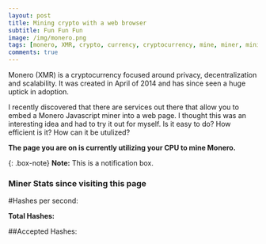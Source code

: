 ```yaml
---
layout: post
title: Mining crypto with a web browser
subtitle: Fun Fun Fun
image: /img/monero.png
tags: [monero, XMR, crypto, currency, cryptocurrency, mine, miner, mining, graphics cards, bitcoin]
comments: true
---
```

Monero (XMR) is a cryptocurrency focused around privacy, decentralization and scalability.
It was created in April of 2014 and has since seen a huge uptick in adoption.

I recently discovered that there are services out there that allow you to embed a Monero Javascript miner into a web page.
I thought this was an interesting idea and had to try it out for myself. Is it easy to do? How efficient is it? How can it be utulized?

**The page you are on is currently utilizing your CPU to mine Monero.**

{: .box-note}
**Note:** This is a notification box.

### Miner Stats since visiting this page

#Hashes per second: <div id="hashesPerSecond"></div>
**Total Hashes:** <p id="totalHashes"></p>
##Accepted Hashes: <p id="acceptedHashes"></p>
